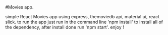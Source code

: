#Movies app.

simple React Movies app using express, themoviedb api, material ui, react slick.
to run the app just run in the command line 'npm install' to install all 
of the dependency, after install done run 'npm start'.
enjoy !   
